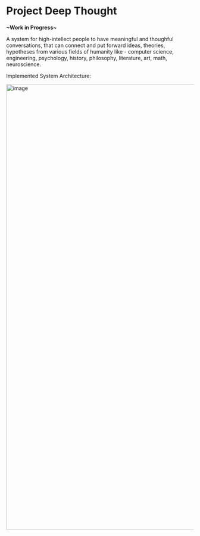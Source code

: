 # Project Deep Thought
**\~Work in Progress\~**

A system for high-intellect people to have meaningful and thoughful conversations, that can connect and put forward ideas, theories, hypotheses from various fields of humanity like - computer science, engineering, psychology, history, philosophy, literature, art, math, neuroscience. 

 

Implemented System Architecture:

<img width="1197" alt="image" src="https://github.com/user-attachments/assets/0f0acf5a-4222-4bbf-8f91-5dc130cdc318">



